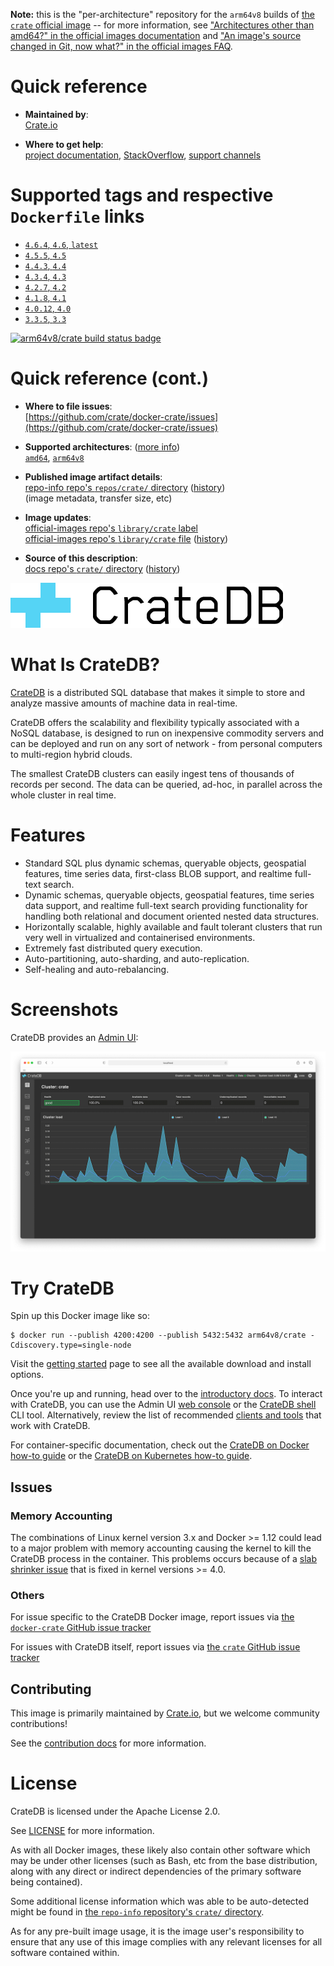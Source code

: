 <!--

********************************************************************************

WARNING:

    DO NOT EDIT "crate/README.md"

    IT IS AUTO-GENERATED

    (from the other files in "crate/" combined with a set of templates)

********************************************************************************

-->

**Note:** this is the "per-architecture" repository for the `arm64v8` builds of [the `crate` official image](https://hub.docker.com/_/crate) -- for more information, see ["Architectures other than amd64?" in the official images documentation](https://github.com/docker-library/official-images#architectures-other-than-amd64) and ["An image's source changed in Git, now what?" in the official images FAQ](https://github.com/docker-library/faq#an-images-source-changed-in-git-now-what).

# Quick reference

-	**Maintained by**:  
	[Crate.io](https://github.com/crate/docker-crate)

-	**Where to get help**:  
	[project documentation](https://crate.io/docs/), [StackOverflow](https://stackoverflow.com/tags/cratedb), [support channels](https://crate.io/support/)

# Supported tags and respective `Dockerfile` links

-	[`4.6.4`, `4.6`, `latest`](https://github.com/crate/docker-crate/blob/fc1f2a1d6eed496c144cd1c48dde0f85277fe55c/Dockerfile)
-	[`4.5.5`, `4.5`](https://github.com/crate/docker-crate/blob/53f8d6336816b88f09d831c073cab749762c7be6/Dockerfile)
-	[`4.4.3`, `4.4`](https://github.com/crate/docker-crate/blob/2ccc43c2b34cd4182b7757298f97dd21f123b2d9/Dockerfile)
-	[`4.3.4`, `4.3`](https://github.com/crate/docker-crate/blob/eae5f171ef089074d42d033af2988714a87190b6/Dockerfile)
-	[`4.2.7`, `4.2`](https://github.com/crate/docker-crate/blob/441cd8bb0115a268f30633839bc29d813dfaa0db/Dockerfile)
-	[`4.1.8`, `4.1`](https://github.com/crate/docker-crate/blob/fbe46a3c699dfe79242e659626a39b09325d58ab/Dockerfile)
-	[`4.0.12`, `4.0`](https://github.com/crate/docker-crate/blob/7791cda08fbf054ab2ce7a988f8811074b8c3bf4/Dockerfile)
-	[`3.3.5`, `3.3`](https://github.com/crate/docker-crate/blob/896c3f63e8e3d4746019e379a7aefb5225b050e3/Dockerfile)

[![arm64v8/crate build status badge](https://img.shields.io/jenkins/s/https/doi-janky.infosiftr.net/job/multiarch/job/arm64v8/job/crate.svg?label=arm64v8/crate%20%20build%20job)](https://doi-janky.infosiftr.net/job/multiarch/job/arm64v8/job/crate/)

# Quick reference (cont.)

-	**Where to file issues**:  
	[https://github.com/crate/docker-crate/issues](https://github.com/crate/docker-crate/issues)

-	**Supported architectures**: ([more info](https://github.com/docker-library/official-images#architectures-other-than-amd64))  
	[`amd64`](https://hub.docker.com/r/amd64/crate/), [`arm64v8`](https://hub.docker.com/r/arm64v8/crate/)

-	**Published image artifact details**:  
	[repo-info repo's `repos/crate/` directory](https://github.com/docker-library/repo-info/blob/master/repos/crate) ([history](https://github.com/docker-library/repo-info/commits/master/repos/crate))  
	(image metadata, transfer size, etc)

-	**Image updates**:  
	[official-images repo's `library/crate` label](https://github.com/docker-library/official-images/issues?q=label%3Alibrary%2Fcrate)  
	[official-images repo's `library/crate` file](https://github.com/docker-library/official-images/blob/master/library/crate) ([history](https://github.com/docker-library/official-images/commits/master/library/crate))

-	**Source of this description**:  
	[docs repo's `crate/` directory](https://github.com/docker-library/docs/tree/master/crate) ([history](https://github.com/docker-library/docs/commits/master/crate))

![logo](https://raw.githubusercontent.com/docker-library/docs/0d4ccc1c0a00a99c3302ffeb17831225cbba7863/crate/logo.png)

# What Is CrateDB?

[CrateDB](http://github.com/crate/crate) is a distributed SQL database that makes it simple to store and analyze massive amounts of machine data in real-time.

CrateDB offers the scalability and flexibility typically associated with a NoSQL database, is designed to run on inexpensive commodity servers and can be deployed and run on any sort of network - from personal computers to multi-region hybrid clouds.

The smallest CrateDB clusters can easily ingest tens of thousands of records per second. The data can be queried, ad-hoc, in parallel across the whole cluster in real time.

# Features

-	Standard SQL plus dynamic schemas, queryable objects, geospatial features, time series data, first-class BLOB support, and realtime full-text search.
-	Dynamic schemas, queryable objects, geospatial features, time series data support, and realtime full-text search providing functionality for handling both relational and document oriented nested data structures.
-	Horizontally scalable, highly available and fault tolerant clusters that run very well in virtualized and containerised environments.
-	Extremely fast distributed query execution.
-	Auto-partitioning, auto-sharding, and auto-replication.
-	Self-healing and auto-rebalancing.

# Screenshots

CrateDB provides an [Admin UI](https://crate.io/docs/crate/admin-ui/):

![Screenshots of the CrateDB Admin UI](https://raw.githubusercontent.com/crate/crate/master/crate-admin.gif)

# Try CrateDB

Spin up this Docker image like so:

```console
$ docker run --publish 4200:4200 --publish 5432:5432 arm64v8/crate -Cdiscovery.type=single-node
```

Visit the [getting started](https://crate.io/docs/crate/tutorials/en/latest/install-run/) page to see all the available download and install options.

Once you're up and running, head over to the [introductory docs](https://crate.io/docs/crate/tutorials/). To interact with CrateDB, you can use the Admin UI [web console](https://crate.io/docs/crate/admin-ui/en/latest/console.html#sql-console) or the [CrateDB shell](https://crate.io/docs/crate/crash/) CLI tool. Alternatively, review the list of recommended [clients and tools](https://crate.io/docs/crate/clients-tools/) that work with CrateDB.

For container-specific documentation, check out the [CrateDB on Docker how-to guide](https://crate.io/docs/crate/howtos/en/latest/deployment/containers/docker.html) or the [CrateDB on Kubernetes how-to guide](https://crate.io/docs/crate/howtos/en/latest/deployment/containers/kubernetes.html).

## Issues

### Memory Accounting

The combinations of Linux kernel version 3.x and Docker >= 1.12 could lead to a major problem with memory accounting causing the kernel to kill the CrateDB process in the container. This problems occurs because of a [slab shrinker issue](https://lwn.net/Articles/628829/) that is fixed in kernel versions >= 4.0.

### Others

For issue specific to the CrateDB Docker image, report issues via [the `docker-crate` GitHub issue tracker](https://github.com/crate/docker-crate/issues)

For issues with CrateDB itself, report issues via [the `crate` GitHub issue tracker](https://github.com/crate/crate/issues)

## Contributing

This image is primarily maintained by [Crate.io](http://crate.io/), but we welcome community contributions!

See the [contribution docs](https://github.com/crate/docker-crate/blob/master/CONTRIBUTING.rst) for more information.

# License

CrateDB is licensed under the Apache License 2.0.

See [LICENSE](https://github.com/crate/crate/blob/master/LICENSE) for more information.

As with all Docker images, these likely also contain other software which may be under other licenses (such as Bash, etc from the base distribution, along with any direct or indirect dependencies of the primary software being contained).

Some additional license information which was able to be auto-detected might be found in [the `repo-info` repository's `crate/` directory](https://github.com/docker-library/repo-info/tree/master/repos/crate).

As for any pre-built image usage, it is the image user's responsibility to ensure that any use of this image complies with any relevant licenses for all software contained within.
